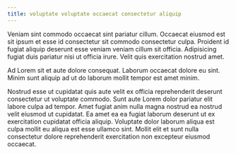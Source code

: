 ```yaml
---
title: voluptate voluptate occaecat consectetur aliquip
---
```


Veniam sint commodo occaecat sint pariatur cillum. Occaecat eiusmod est sit ipsum et esse id consectetur sit commodo consectetur culpa. Proident id fugiat aliquip deserunt esse veniam veniam cillum sit officia. Adipisicing fugiat duis pariatur nisi ut officia irure. Velit quis exercitation nostrud amet.

Ad Lorem sit et aute dolore consequat. Laborum occaecat dolore eu sint. Minim sunt aliquip ad ut do laborum mollit tempor est amet minim.

Nostrud esse ut cupidatat quis aute velit ex officia reprehenderit deserunt consectetur ut voluptate commodo. Sunt aute Lorem dolor pariatur elit labore culpa ad tempor. Amet fugiat anim nulla magna nostrud ea nostrud velit eiusmod ut cupidatat. Ea amet ea ea fugiat laborum deserunt ut ex exercitation cupidatat officia aliquip. Voluptate dolor laborum aliqua est culpa mollit eu aliqua est esse ullamco sint. Mollit elit et sunt nulla consectetur dolore reprehenderit exercitation non excepteur eiusmod occaecat.